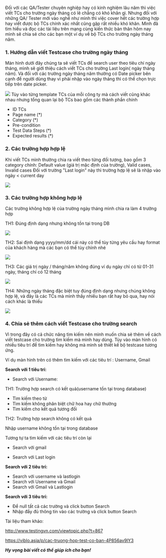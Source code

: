 Đối với các QA/Tester chuyên nghiệp hay có kinh nghiệm lâu năm thì việc viết TCs cho trường ngày tháng có lẽ chẳng có khó khăn gì. Nhưng đối với những QA/ Tester mới vào nghề như mình thì việc cover hết các trường hợp hay viết được bộ TCs chính xác nhất cũng gặp rất nhiều khó khăn. 
Mình đã tìm hiểu và đọc các tài liệu trên mạng cùng kiến thức bản thân hôm nay mình sẽ chia sẻ cho các bạn một ví dụ về bộ TCs cho trường ngày tháng năm.

### **1. Hướng dẫn viết Testcase cho trường ngày tháng**

Màn hình dưới đây chúng ta sẽ viết TCs để search user theo  tiêu chí ngày tháng, mình sẽ giới thiệu cách viết TCs cho trường Last login( ngày tháng năm). Và đối với các trường ngày tháng năm thường có Date picker bên cạnh để người dùng thay vì phải nhập vào ngày tháng thì có thể chọn trực tiếp trên date picker.

![](https://images.viblo.asia/2ae18ef3-5e56-453a-a3fc-6ad8fab65dd6.png)
Tùy vào từng template TCs của mỗi công ty mà cách viết cũng khác nhau nhưng tổng quan lại bộ TCs bao gồm các thành phần chính
+ ID TCs
+ Page name (*)
+ Category (*)	
+ Pre-condition
+ Test Data	Steps (*)
+ Expected results (*)
 
### **2. Các trường hợp hợp lệ**

 Khi viết TCs mình thường chia ra viết theo từng đối tượng, bao gồm 3 category chính: Default value (giá trị mặc định của trường), Valid cases, Invalid cases
 Đối với trường "Last login" này thì trường hợp lệ sẽ là nhập vào ngày < current day
 
![](https://images.viblo.asia/577a2082-9d6d-44e6-93a8-31636789869a.png)

### **3. Các trường hợp không hợp lệ**

Các trường không hợp lệ của trường ngày tháng mình chia ra làm 4 trường hợp

TH1: Đúng định dạng nhưng không tồn tại trong DB

![](https://images.viblo.asia/d7d4d14c-a809-422e-bf5b-fcce7af10105.png)

TH2: Sai định dạng yyyy/mm/dd cái này có thể tùy từng yêu cầu hay format của khách hàng mà các bạn có thể tùy chỉnh nhé

![](https://images.viblo.asia/cf3d79b3-157f-46b5-86d1-6e7161488365.png)

TH3: Các giá trị ngày / tháng/năm không đúng ví dụ ngày chỉ có từ 01-31 ngày, tháng chỉ có 12 tháng

![](https://images.viblo.asia/b9194f89-a464-49ae-a226-a60d01bf86ed.png)

TH4: Những ngày tháng đặc biệt tuy đúng định dạng nhưng chúng không hợp lệ, và đây là các TCs mà mình thấy nhiều bạn rất hay bỏ qua, hay nói cách khác là thiếu

![](https://images.viblo.asia/ca9fe903-e02c-417f-b005-203c9d147522.png)

### **4. Chia sẻ thêm cách viết Testcase cho trường search**

Vì trong đây có cả chức năng tìm kiếm nên mình muốn chia sẻ thêm về cách viết testcase cho trường tìm kiếm mà mình hay dùng. Tùy vào màn hình có nhiều tiêu trí để tìm kiếm hay không mà mình sẽ thiết kế bộ testcase tương ứng. 

Ví dụ màn hình trên có thêm tìm kiếm với các tiêu trí : Username, Gmail

**Search với 1 tiêu trí:**

+ Search với Username:

TH1: Trường hợp search có kết quả(username tồn tại trong database)

- Tìm kiếm theo từ
 - Tìm kiếm không phân biệt chữ hoa hay chữ thường
- Tìm kiếm cho kết quả tương đối

TH2: Trường hợp search không có kết quả

Nhập username không tồn tại trong database

Tương tự ta tìm kiếm với các tiêu trí còn lại

+ Search với gmail

+ Search với Last login

**Search với  2 tiêu trí:** 

+ Search với username và lastlogin
+ Search với Username và Gmail
+ Search với Gmail và Lastlogin

**Search với  3 tiêu trí:**

+ Để null tất cả các trường và click button Search
+ Nhập đầy đủ thông tin vào các trường và click button Search


Tài liệu tham khảo:

http://www.testingvn.com/viewtopic.php?t=867

https://viblo.asia/p/cac-truong-hop-test-co-ban-4P856av9lY3

***Hy vọng bài viết có thể giúp ích cho bạn!***